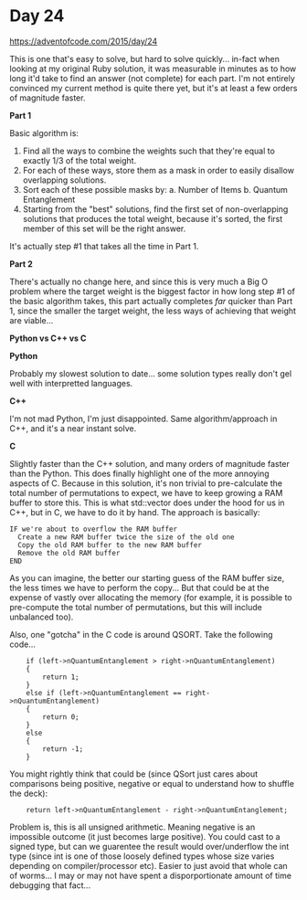# Day 24

https://adventofcode.com/2015/day/24

This is one that's easy to solve, but hard to solve quickly... in-fact when looking at my original Ruby solution, it was measurable in minutes as to how long it'd take to find an answer (not complete) for each part.  I'm not entirely convinced my current method is quite there yet, but it's at least a few orders of magnitude faster.

**Part 1**

Basic algorithm is:

1. Find all the ways to combine the weights such that they're equal to exactly 1/3 of the total weight.
2. For each of these ways, store them as a mask in order to easily disallow overlapping solutions.
3. Sort each of these possible masks by:
a.  Number of Items
b.  Quantum Entanglement
4. Starting from the "best" solutions, find the first set of non-overlapping solutions that produces the total weight, because it's sorted, the first member of this set will be the right answer.

It's actually step #1 that takes all the time in Part 1.

**Part 2**

There's actually no change here, and since this is very much a Big O problem where the target weight is the biggest factor in how long step #1 of the basic algorithm takes, this part actually completes *far* quicker than Part 1, since the smaller the target weight, the less ways of achieving that weight are viable...

**Python vs C++ vs C**

**Python**

Probably my slowest solution to date...  some solution types really don't gel well with interpretted languages.

**C++**

I'm not mad Python, I'm just disappointed.  Same algorithm/approach in C++, and it's a near instant solve.

**C**

Slightly faster than the C++ solution, and many orders of magnitude faster than the Python.  This does finally highlight one of the more annoying aspects of C.  Because in this solution, it's non trivial to pre-calculate the total number of permutations to expect, we have to keep growing a RAM buffer to store this.  This is what std::vector does under the hood for us in C++, but in C, we have to do it by hand.  The approach is basically:

    IF we're about to overflow the RAM buffer
      Create a new RAM buffer twice the size of the old one
      Copy the old RAM buffer to the new RAM buffer
      Remove the old RAM buffer
    END

As you can imagine, the better our starting guess of the RAM buffer size, the less times we have to perform the copy...  But that could be at the expense of vastly over allocating the memory (for example, it is possible to pre-compute the total number of permutations, but this will include unbalanced too).

Also, one "gotcha" in the C code is around QSORT.  Take the following code...

        if (left->nQuantumEntanglement > right->nQuantumEntanglement)
        {
            return 1;
        }
        else if (left->nQuantumEntanglement == right->nQuantumEntanglement)
        {
            return 0;
        }
        else
        {
            return -1;
        }

You might rightly think that could be (since QSort just cares about comparisons being positive, negative or equal to understand how to shuffle the deck):

        return left->nQuantumEntanglement - right->nQuantumEntanglement;
        
Problem is, this is all unsigned arithmetic.  Meaning negative is an impossible outcome (it just becomes large positive).  You could cast to a signed type, but can we guarentee the result would over/underflow the int type (since int is one of those loosely defined types whose size varies depending on compiler/processor etc).  Easier to just avoid that whole can of worms...  I may or may not have spent a disporportionate amount of time debugging that fact...
